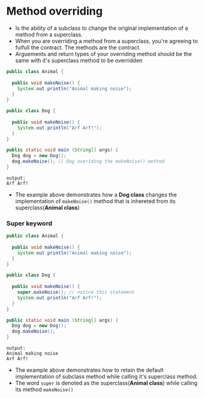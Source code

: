# Method overriding
- Is the ability of a subclass to change the original implementation of a method from a superclass.
- When you are overriding a method from a superclass, you're agreeing to fulfull the contract. The methods are the contract.
- Arguements and return types of your overriding method should be the same with it's superclass method to be overridden 

```java
public class Animal {
  
  public void makeNoise() {
    System.out.println("Animal making noise");
  }
}

public class Dog {
  
  public void makeNoise() {
    System.out.println("Arf Arf!");
  }
}

public static void main (String[] args) {
  Dog dog = new Dog();
  dog.makeNoise(); // Dog overiding the makeNoise() method
}
```
```
output:
Arf Arf!
```
- The example above demonstrates how a **Dog class** changes the implementation of ```makeNoise()``` method that is inhereted from its 
superclass(**Animal class**)

### Super keyword

```java
public class Animal {
  
  public void makeNoise() {
    System.out.println("Animal making noise");
  }
}

public class Dog {
  
  public void makeNoise() {
    super.makeNoise(); // notice this statement
    System.out.println("Arf Arf!");
  }
}

public static void main (String[] args) {
  Dog dog = new Dog();
  dog.makeNoise();
}
```
```
output:
Animal making noise
Arf Arf!
```
- The example above demonstrates how to retain the default implementation of subclass method while calling it's superclass method.
- The word ```super``` is denoted as the superclass(**Animal class**) while calling its method ```makeNoise()```
